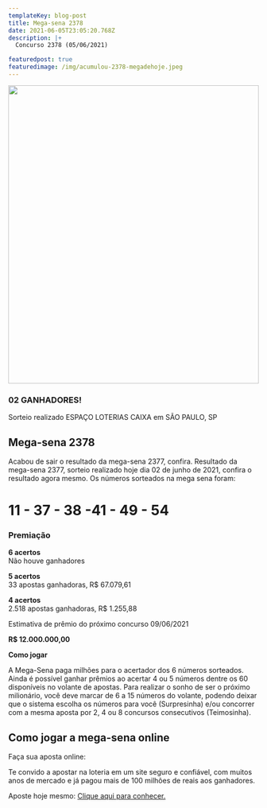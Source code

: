```yaml
---
templateKey: blog-post
title: Mega-sena 2378
date: 2021-06-05T23:05:20.768Z
description: |+
  Concurso 2378 (05/06/2021)

featuredpost: true
featuredimage: /img/acumulou-2378-megadehoje.jpeg
---
```

<div><img height="600" width= "100%"src="blob:https://www.megadehoje.com/084ea860-7306-4e76-848d-7903d56c981e"></div>

### 02 GANHADORES!

Sorteio realizado ESPAÇO LOTERIAS CAIXA em SÃO PAULO, SP

## Mega-sena 2378

Acabou de sair o resultado da mega-sena 2377, confira. Resultado da mega-sena 2377, sorteio realizado hoje dia 02 de junho de 2021, confira o resultado agora mesmo. Os números sorteados na mega sena foram:

# 11 - 37 - 38  -41 - 49 - 54

### Premiação

**6 acertos**\
Não houve ganhadores

**5 acertos**\
33 apostas ganhadoras, R$ 67.079,61

**4 acertos**\
2.518 apostas ganhadoras, R$ 1.255,88

Estimativa de prêmio do próximo concurso 09/06/2021

**R$ 12.000.000,00**

**Como jogar**

A Mega-Sena paga milhões para o acertador dos 6 números sorteados. Ainda é possível ganhar prêmios ao acertar 4 ou 5 números dentre os 60 disponíveis no volante de apostas. Para realizar o sonho de ser o próximo milionário, você deve marcar de 6 a 15 números do volante, podendo deixar que o sistema escolha os números para você (Surpresinha) e/ou concorrer com a mesma aposta por 2, 4 ou 8 concursos consecutivos (Teimosinha).

## **Como jogar a mega-sena online**

Faça sua aposta online:

Te convido a apostar na loteria em um site seguro e confiável, com muitos anos de mercado e já pagou mais de 100 milhões de reais aos ganhadores.

Aposte hoje mesmo: [Clique aqui para conhecer.](http://bit.ly/aposte-online)